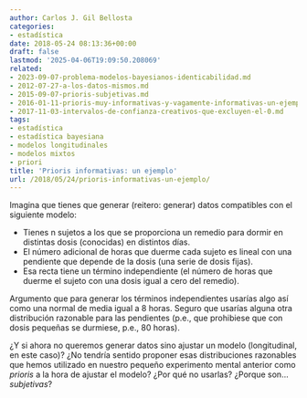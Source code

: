 ```yaml
---
author: Carlos J. Gil Bellosta
categories:
- estadística
date: 2018-05-24 08:13:36+00:00
draft: false
lastmod: '2025-04-06T19:09:50.208069'
related:
- 2023-09-07-problema-modelos-bayesianos-identicabilidad.md
- 2012-07-27-a-los-datos-mismos.md
- 2015-09-07-prioris-subjetivas.md
- 2016-01-11-prioris-muy-informativas-y-vagamente-informativas-un-ejemplo.md
- 2017-11-03-intervalos-de-confianza-creativos-que-excluyen-el-0.md
tags:
- estadística
- estadística bayesiana
- modelos longitudinales
- modelos mixtos
- priori
title: 'Prioris informativas: un ejemplo'
url: /2018/05/24/prioris-informativas-un-ejemplo/
---
```


Imagina que tienes que generar (reitero: generar) datos compatibles con el siguiente modelo:

* Tienes n sujetos a los que se proporciona un remedio para dormir en distintas dosis (conocidas) en distintos días.
* El número adicional de horas que duerme cada sujeto es lineal con una pendiente que depende de la dosis (una serie de dosis fijas).
* Esa recta tiene un término independiente (el número de horas que duerme el sujeto con una dosis igual a cero del remedio).

Argumento que para generar los términos independientes usarías algo así como una normal de media igual a 8 horas. Seguro que usarías alguna otra distribución razonable para las pendientes (p.e., que prohibiese que con dosis pequeñas se durmiese, p.e., 80 horas).

¿Y si ahora no queremos generar datos sino ajustar un modelo (longitudinal, en este caso)? ¿No tendría sentido proponer esas distribuciones razonables que hemos utilizado en nuestro pequeño experimento mental anterior como _prioris_ a la hora de ajustar el modelo? ¿Por qué no usarlas? ¿Porque son... _subjetivas_?